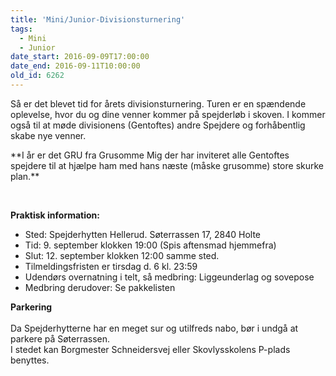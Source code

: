 ```yaml
---
title: 'Mini/Junior-Divisionsturnering'
tags:
  - Mini
  - Junior
date_start: 2016-09-09T17:00:00
date_end: 2016-09-11T10:00:00
old_id: 6262
---
```

<p style="text-align: left;" align="center">Så er det blevet tid for årets divisionsturnering. Turen er en spændende oplevelse, hvor du og dine venner kommer på spejderløb i skoven. I kommer også til at møde divisionens (Gentoftes) andre Spejdere og forhåbentlig skabe nye venner.</p><p style="text-align: left;">**I år er det GRU fra Grusomme Mig der har inviteret alle Gentoftes spejdere til at hjælpe ham med hans næste (måske grusomme) store skurke plan.**</p>

&nbsp;

**Praktisk information:**

<ul><li>Sted: Spejderhytten Hellerud. Søterrassen 17, 2840 Holte</li><li>Tid: 9. september klokken 19:00 (Spis aftensmad hjemmefra)</li><li>Slut: 12. september klokken 12:00 samme sted.</li><li>Tilmeldingsfristen er tirsdag d. 6 kl. 23:59</li><li>Udendørs overnatning i telt, så medbring: Liggeunderlag og sovepose</li><li>Medbring derudover: Se pakkelisten</li></ul>

<strong>Parkering<br /><br /></strong>Da Spejderhytterne har en meget sur og utilfreds nabo, bør i undgå at parkere på Søterrassen.<br />I stedet kan&nbsp;Borgmester Schneidersvej eller Skovlysskolens P-plads benyttes.